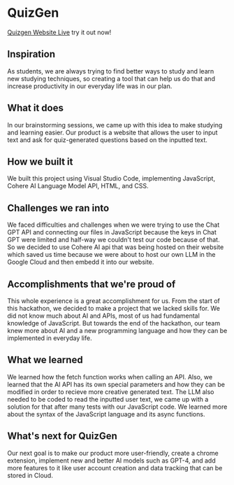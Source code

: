 # QuizGen
<a href="https://nekruzash.github.io/QuizGen/">Quizgen Website Live</a> try it out now!
## Inspiration
As students, we are always trying to find better ways to study and learn new studying techniques, so creating a tool that can help us do that and increase productivity in our everyday life was in our plan.

## What it does
In our brainstorming sessions, we came up with this idea to make studying and learning easier. Our product is a website that allows the user to input text and ask for quiz-generated questions based on the inputted text.

## How we built it
We built this project using Visual Studio Code, implementing JavaScript, Cohere AI Language Model API, HTML, and CSS.

## Challenges we ran into
We faced difficulties and challenges when we were trying to use the Chat GPT API and connecting our files in JavaScript because the keys in Chat GPT were limited and half-way we couldn't test our code because of that. So we decided to use Cohere AI api that was being hosted on their website which saved us time because we were about to host our own LLM in the Google Cloud and then embedd it into our website.

## Accomplishments that we're proud of
This whole experience is a great accomplishment for us. From the start of this hackathon, we decided to make a project that we lacked skills for. We did not know much about AI and APIs, most of us had fundamental knowledge of JavaScript. But towards the end of the hackathon, our team knew more about AI and a new programming language and how they can be implemented in everyday life.

## What we learned
We learned how the fetch function works when calling an API. Also, we learned that the AI API has its own special parameters and how they can be modified in order to recieve more creative generated text. The LLM also needed to be coded to read the inputted
user text, we came up with a solution for that after many tests with our JavaScript code. We learned more about the syntax of the JavaScript language and its async functions.

## What's next for QuizGen
Our next goal is to make our product more user-friendly, create a chrome extension, implement new and better AI models such as GPT-4, and add more features to it like user account creation and data tracking that can be stored in Cloud.
